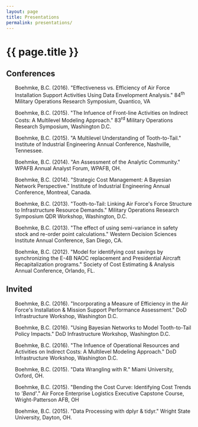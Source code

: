 ```yaml
---
layout: page
title: Presentations
permalink: presentations/
---
```


<h1 class="post-title">{{ page.title }}</h1>


<h2>Conferences</h2>
<ul>
<p>
Boehmke, B.C. (2016). "Effectiveness vs. Efficiency of Air Force Installation Support Activities Using Data Envelopment Analysis." 84<sup>th</sup> Military Operations Research Symposium, Quantico, VA &nbsp; <a href="https://www.dropbox.com/s/3dlwmgvxmxe1ndg/Workshop_Presentation.pdf?dl=0" style="color:black;"><i class="fa fa-external-link-square" aria-hidden="true" style="font-size:1em"></i></a>
</p>
<p>
Boehmke, B.C. (2015). "The Infuence of Front-line Activities on Indirect Costs: A Multilevel Modeling Approach." 83<sup>rd</sup> Military Operations Research Symposium, Washington D.C. &nbsp; <a href="https://www.dropbox.com/s/mkz8yn3qlni12ht/MORS_Presentation.pdf?dl=0" style="color:black;"><i class="fa fa-external-link-square" aria-hidden="true" style="font-size:1em"></i></a>
</p>
<p>
Boehmke, B.C. (2015). "A Multilevel Understanding of Tooth-to-Tail." Institute of Industrial Engineering Annual Conference, Nashville, Tennessee. &nbsp; <a href="https://www.dropbox.com/s/l7h76n61cobudf0/Multilevel.pdf?dl=0" style="color:black;"><i class="fa fa-external-link-square" aria-hidden="true" style="font-size:1em"></i></a>
</p>
<p>
Boehmke, B.C. (2014). "An Assessment of the Analytic Community." WPAFB Annual Analyst Forum, WPAFB, OH.
</p>
<p>
Boehmke, B.C. (2014). "Strategic Cost Management: A Bayesian Network Perspective." Institute of Industrial Engineering Annual Conference, Montreal, Canada.
</p>
<p>
Boehmke, B.C. (2013). "Tooth-to-Tail: Linking Air Force's Force Structure to Infrastructure Resource Demands." Military Operations Research Symposium QDR Workshop, Washington, D.C.
</p>
<p>
Boehmke, B.C. (2013). "The effect of using semi-variance in safety stock and re-order point calculations." Western Decision Sciences Institute Annual Conference, San Diego, CA.
</p>
<p>
Boehmke, B.C. (2012). "Model for identifying cost savings by synchronizing the E-4B NAOC replacement and Presidential Aircraft Recapitalization programs." Society of Cost Estimating & Analysis Annual Conference, Orlando, FL.
</p>
</ul>

<h2>Invited</h2>
<ul>
<p>
Boehmke, B.C. (2016). "Incorporating a Measure of Efficiency in the Air Force's Installation & Mission Support Performance Assessment." DoD Infrastructure Workshop, Washington D.C. &nbsp; <a href="https://www.researchgate.net/publication/293683620_Effectiveness_vs_Efficiency_Measuring_US_Air_Force_Installation_Support_Activities_via_Data_Envelopment_Analysis" style="color:black;"><i class="fa fa-external-link-square" aria-hidden="true" style="font-size:1em"></i></a>
</p>
<p>
Boehmke, B.C. (2016). "Using Bayesian Networks to Model Tooth-to-Tail Policy Impacts." DoD Infrastructure Workshop, Washington D.C. &nbsp; <a href="https://www.researchgate.net/publication/301293479_Bayesian_network_Presentation" style="color:black;"><i class="fa fa-external-link-square" aria-hidden="true" style="font-size:1em"></i></a>
</p>
<p>
Boehmke, B.C. (2016). "The Infuence of Operational Resources and Activities on Indirect Costs: A Multilevel Modeling Approach." DoD Infrastructure Workshop, Washington D.C. &nbsp; <a href="https://www.researchgate.net/publication/295678024_The_influence_of_operational_resources_and_activities_on_indirect_personnel_costs_A_multilevel_modeling_approach#share" style="color:black;"><i class="fa fa-external-link-square" aria-hidden="true" style="font-size:1em"></i></a>
</p>
<p>
Boehmke, B.C. (2015). "Data Wrangling with R." Miami University, Oxford, OH. &nbsp; <a href="http://bradleyboehmke.github.io//2015/10/data-wrangling-presentation.html" style="color:black;"><i class="fa fa-external-link-square" aria-hidden="true" style="font-size:1em"></i></a>
</p>
<p>
Boehmke, B.C. (2015). "Bending the Cost Curve: Identifying Cost Trends to <em>'Bend'</em>." Air Force Enterprise Logistics Executive Capstone Course, Wright-Patterson AFB, OH &nbsp; <a href="https://www.dropbox.com/s/hy5pbwxoff4pyse/BTCC.pdf?dl=0" style="color:black;"><i class="fa fa-external-link-square" aria-hidden="true" style="font-size:1em"></i></a>
</p>
<p>
Boehmke, B.C. (2015). "Data Processing with dplyr & tidyr." Wright State University, Dayton, OH. &nbsp; <a href="http://bradleyboehmke.github.io//2015/09/data-processing-with-dplyr-tidyr.html" style="color:black;"><i class="fa fa-external-link-square" aria-hidden="true" style="font-size:1em"></i></a>
</p>
</ul>
